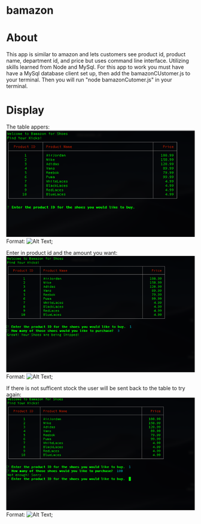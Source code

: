 # bamazon

# About
This app is similar to amazon and lets customers see product id, product name, department id, and price but uses command line interface. Utilizing skills learned from Node and MySql. For this app to  work you must have have a MySql database client set up, then add the bamazonCUstomer.js to your terminal. Then you will run "node bamazonCutomer.js" in your terminal.

# Display

The table appers:
![First](assets/First.png)
Format: ![Alt Text](url);

Enter in product id and the amount you want:
![Second](assets/Second.png)
Format: ![Alt Text](url);

If there is not sufficent stock the user will be sent back to the table to try again:
![Third](assets/Third.png)
Format: ![Alt Text](url);
